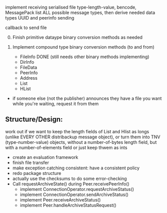 implement receiving serialised file
	type-length-value, bencode, MessagePack
	list ALL possible message types, then derive needed data types
UUID and peerinfo sending

callback to send file

0. Finish primitive dataype binary conversion methods as needed

1. Implement compound type binary conversion methods (to and from)
    * FileInfo	DONE (still needs other binary methods implementing)
    * DirInfo
    * FileData	
    * PeerInfo
    * Address
    * List
    * HList

* if someone else (not the publisher) announces they have a file you want while you're waiting, request it from them

Structure/Design:
----------------

work out if we want to keep the length fields of List and Hlist as longs 
    (unlike EVERY OTHER distribackup message object),
or turn them into TNV (type-number-value) objects,
    without a number-of-bytes length field, but with a number-of-elements field
or just keep thwem as ints

* create an evaluation framework
* finish file transfer
* make exception catching consistent: have a consistent policy
* redo package structure
* actually use the checksums to do some error-checking
* Call requestArchiveState() during Peer.receivePeerInfo()
    - implement ConnectionOperator.requestArchiveStatus()
    - implement ConnectionOperator.sendArchiveStatus()
    - implement Peer.receiveArchiveStatus()
    - implement Peer.handleArchiveStatusRequest()
    

